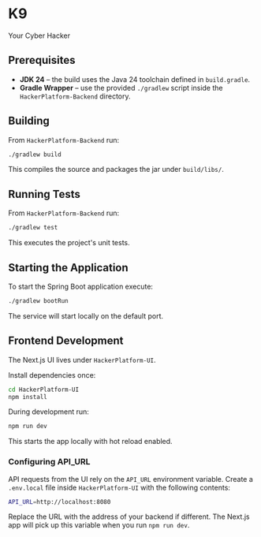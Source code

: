 # K9
Your Cyber Hacker

## Prerequisites

- **JDK 24** – the build uses the Java 24 toolchain defined in `build.gradle`.
- **Gradle Wrapper** – use the provided `./gradlew` script inside the `HackerPlatform-Backend` directory.

## Building

From `HackerPlatform-Backend` run:

```bash
./gradlew build
```

This compiles the source and packages the jar under `build/libs/`.

## Running Tests

From `HackerPlatform-Backend` run:

```bash
./gradlew test
```

This executes the project's unit tests.

## Starting the Application

To start the Spring Boot application execute:

```bash
./gradlew bootRun
```

The service will start locally on the default port.

## Frontend Development

The Next.js UI lives under `HackerPlatform-UI`.

Install dependencies once:

```bash
cd HackerPlatform-UI
npm install
```

During development run:

```bash
npm run dev
```

This starts the app locally with hot reload enabled.

### Configuring API_URL

API requests from the UI rely on the `API_URL` environment variable. Create a
`.env.local` file inside `HackerPlatform-UI` with the following contents:

```bash
API_URL=http://localhost:8080
```

Replace the URL with the address of your backend if different. The Next.js app
will pick up this variable when you run `npm run dev`.
